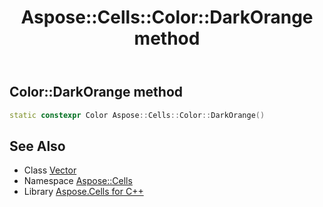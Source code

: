 ﻿---
title: Aspose::Cells::Color::DarkOrange method
linktitle: DarkOrange
second_title: Aspose.Cells for C++ API Reference
description: 'How to use DarkOrange method of Aspose::Cells::Color class in C++.'
type: docs
weight: 11800
url: /cpp/aspose.cells/color/darkorange/
---
## Color::DarkOrange method




```cpp
static constexpr Color Aspose::Cells::Color::DarkOrange()
```

## See Also

* Class [Vector](../../vector/)
* Namespace [Aspose::Cells](../../)
* Library [Aspose.Cells for C++](../../../)
